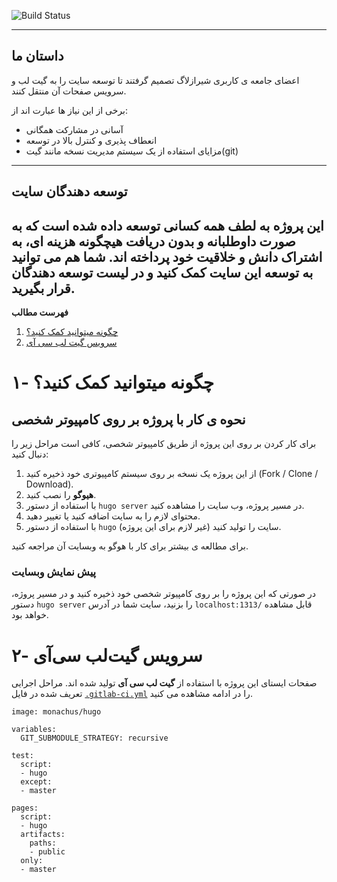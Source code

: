 ![Build Status](https://gitlab.com/shirazlug/shirazlug.gitlab.io/badges/master/build.svg)

---
## داستان ما

 اعضای جامعه ی کاربری شیرازلاگ تصمیم گرفتند تا توسعه سایت را
 به گیت لب و سرویس صفحات آن منتقل کنند.

برخی از این نیاز ها عبارت اند از:

- آسانی در مشارکت همگانی
- انعطاف پذیری و کنترل بالا در توسعه
- مزایای استفاده از یک سیستم مدیریت نسخه مانند گیت(git)


---
## توسعه دهندگان سایت


این پروژه به لطف همه کسانی توسعه داده شده است که به صورت داوطلبانه و بدون دریافت هیچگونه هزینه ای، به اشتراک دانش و خلاقیت خود پرداخته اند. شما هم می توانید به توسعه این سایت کمک کنید و در لیست توسعه دهندگان قرار بگیرید.
---

<!-- START doctoc generated TOC please keep comment here to allow auto update -->
<!-- DON'T EDIT THIS SECTION, INSTEAD RE-RUN doctoc TO UPDATE -->
**فهرست مطالب** 

1. [چگونه میتوانید کمک کنید؟](#%DA%86%DA%AF%D9%88%D9%86%D9%87-%D9%85%DB%8C%D8%AA%D9%88%D8%A7%D9%86%DB%8C%D8%AF-%DA%A9%D9%85%DA%A9-%DA%A9%D9%86%DB%8C%D8%AF%D8%9F)
2. [سرویس گیت لب سی آی](#%D8%B3%D8%B1%D9%88%DB%8C%D8%B3-%DA%AF%DB%8C%D8%AA-%D9%84%D8%A8-%D8%B3%DB%8C-%D8%A2%DB%8C)

<!-- END doctoc generated TOC please keep comment here to allow auto update -->


# ۱- چگونه میتوانید کمک کنید؟

## نحوه ی کار با پروژه بر روی کامپیوتر شخصی
برای کار کردن بر روی این پروژه از طریق کامپیوتر شخصی، کافی است مراحل زیر را دنبال کنید:

  1. از این پروژه یک نسخه بر روی سیستم کامپیوتری خود ذخیره کنید (Fork / Clone / Download).
  2. **هیوگو** را نصب کنید.
  3. با استفاده از دستور 
  `hugo server`
  در مسیر پروژه، وب سایت را مشاهده کنید.
  4. محتوای لازم را به سایت اضافه کنید یا تغییر دهید.
  5. با استفاده از دستور 
  `hugo`
  سایت را تولید کنید (غیر لازم برای این پروژه).

برای مطالعه ی بیشتر برای کار با هوگو به وبسایت آن مراجعه کنید. 

### پیش نمایش وبسایت

در صورتی که این پروژه را بر روی کامپیوتر شخصی خود ذخیره کنید و در مسیر پروژه، دستور
`hugo server`
را بزنید، سایت شما در آدرس
`localhost:1313/`
قابل مشاهده خواهد بود.

# ۲- سرویس گیت‌لب سی‌آی

صفحات ایستای این پروژه با استفاده از 
**گیت لب سی آی**
تولید شده اند. مراحل اجرایی تعریف شده در فایل 
[`.gitlab-ci.yml`](.gitlab-ci.yml)
را در ادامه مشاهده می کنید.

<div dir="ltr">
    
    image: monachus/hugo

    variables:
      GIT_SUBMODULE_STRATEGY: recursive

    test:
      script:
      - hugo
      except:
      - master

    pages:
      script:
      - hugo
      artifacts:
        paths:
        - public
      only:
      - master
      


